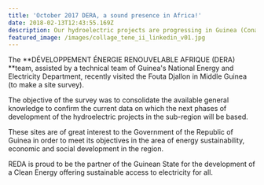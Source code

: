 ```yaml
---
title: 'October 2017 DERA, a sound presence in Africa!'
date: 2018-02-13T12:43:55.169Z
description: Our hydroelectric projects are progressing in Guinea (Conakry)!
featured_image: /images/collage_tene_ii_linkedin_v01.jpg
---
```

The **DÉVELOPPEMENT ÉNERGIE RENOUVELABLE AFRIQUE (DERA) **team, assisted by a technical team of Guinea's National Energy and Electricity Department, recently visited the Fouta Djallon in Middle Guinea (to make a site survey).

The objective of the survey was to consolidate the available general knowledge to confirm the current data on which the next phases of development of the hydroelectric projects in the sub-region will be based.

These sites are of great interest to the Government of the Republic of Guinea in order to meet its objectives in the area of energy sustainability, economic and social development in the region.

REDA is proud to be the partner of the Guinean State for the development of a Clean Energy offering sustainable access to electricity for all.
